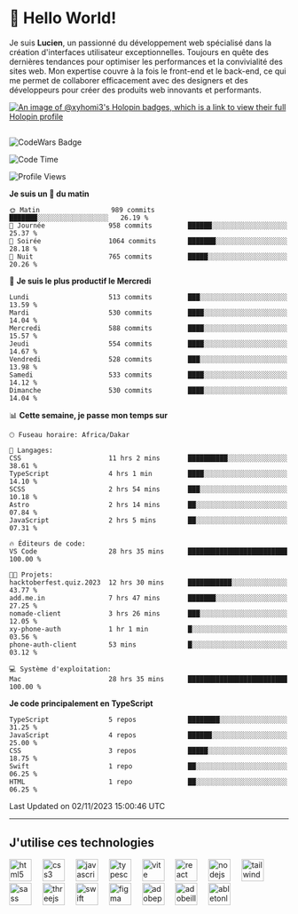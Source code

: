 # 👋 Hello World!

Je suis **Lucien**, un passionné du développement web spécialisé dans la création d'interfaces utilisateur exceptionnelles. Toujours en quête des dernières tendances pour optimiser les performances et la convivialité des sites web. Mon expertise couvre à la fois le front-end et le back-end, ce qui me permet de collaborer efficacement avec des designers et des développeurs pour créer des produits web innovants et performants.

[![An image of @xyhomi3's Holopin badges, which is a link to view their full Holopin profile](https://holopin.me/xyhomi3)](https://holopin.io/@xyhomi3)

##

![CodeWars Badge](https://www.codewars.com/users/xyhomi3/badges/small)

<!--START_SECTION:waka-->
![Code Time](http://img.shields.io/badge/Code%20Time-175%20hrs%2050%20mins-blue)

![Profile Views](http://img.shields.io/badge/Vues%20du%20profil-5-blue)

**Je suis un 🐤 du matin** 

```text
🌞 Matin                  989 commits         ███████░░░░░░░░░░░░░░░░░░   26.19 % 
🌆 Journée                958 commits         ██████░░░░░░░░░░░░░░░░░░░   25.37 % 
🌃 Soirée                 1064 commits        ███████░░░░░░░░░░░░░░░░░░   28.18 % 
🌙 Nuit                   765 commits         █████░░░░░░░░░░░░░░░░░░░░   20.26 % 
```
📅 **Je suis le plus productif le Mercredi** 

```text
Lundi                    513 commits         ███░░░░░░░░░░░░░░░░░░░░░░   13.59 % 
Mardi                    530 commits         ████░░░░░░░░░░░░░░░░░░░░░   14.04 % 
Mercredi                 588 commits         ████░░░░░░░░░░░░░░░░░░░░░   15.57 % 
Jeudi                    554 commits         ████░░░░░░░░░░░░░░░░░░░░░   14.67 % 
Vendredi                 528 commits         ███░░░░░░░░░░░░░░░░░░░░░░   13.98 % 
Samedi                   533 commits         ████░░░░░░░░░░░░░░░░░░░░░   14.12 % 
Dimanche                 530 commits         ████░░░░░░░░░░░░░░░░░░░░░   14.04 % 
```


📊 **Cette semaine, je passe mon temps sur** 

```text
🕑︎ Fuseau horaire: Africa/Dakar

💬 Langages: 
CSS                      11 hrs 2 mins       ██████████░░░░░░░░░░░░░░░   38.61 % 
TypeScript               4 hrs 1 min         ████░░░░░░░░░░░░░░░░░░░░░   14.10 % 
SCSS                     2 hrs 54 mins       ███░░░░░░░░░░░░░░░░░░░░░░   10.18 % 
Astro                    2 hrs 14 mins       ██░░░░░░░░░░░░░░░░░░░░░░░   07.84 % 
JavaScript               2 hrs 5 mins        ██░░░░░░░░░░░░░░░░░░░░░░░   07.31 % 

🔥 Éditeurs de code: 
VS Code                  28 hrs 35 mins      █████████████████████████   100.00 % 

🐱‍💻 Projets: 
hacktoberfest.quiz.2023  12 hrs 30 mins      ███████████░░░░░░░░░░░░░░   43.77 % 
add.me.in                7 hrs 47 mins       ███████░░░░░░░░░░░░░░░░░░   27.25 % 
nomade-client            3 hrs 26 mins       ███░░░░░░░░░░░░░░░░░░░░░░   12.05 % 
xy-phone-auth            1 hr 1 min          █░░░░░░░░░░░░░░░░░░░░░░░░   03.56 % 
phone-auth-client        53 mins             █░░░░░░░░░░░░░░░░░░░░░░░░   03.12 % 

💻 Système d'exploitation: 
Mac                      28 hrs 35 mins      █████████████████████████   100.00 % 
```

**Je code principalement en TypeScript** 

```text
TypeScript               5 repos             ████████░░░░░░░░░░░░░░░░░   31.25 % 
JavaScript               4 repos             ██████░░░░░░░░░░░░░░░░░░░   25.00 % 
CSS                      3 repos             █████░░░░░░░░░░░░░░░░░░░░   18.75 % 
Swift                    1 repo              ██░░░░░░░░░░░░░░░░░░░░░░░   06.25 % 
HTML                     1 repo              ██░░░░░░░░░░░░░░░░░░░░░░░   06.25 % 
```




 Last Updated on 02/11/2023 15:00:46 UTC
<!--END_SECTION:waka-->
---

## J'utilise ces technologies

<div align="left">
  <img src="https://skillicons.dev/icons?i=html" height="40" alt="html5 logo"  />
  <img width="12" />
  <img src="https://skillicons.dev/icons?i=css" height="40" alt="css3 logo"  />
  <img width="12" />
  <img src="https://skillicons.dev/icons?i=js" height="40" alt="javascript logo"  />
  <img width="12" />
  <img src="https://skillicons.dev/icons?i=ts" height="40" alt="typescript logo"  />
  <img width="12" />
  <img src="https://skillicons.dev/icons?i=vite" height="40" alt="vite logo"  />
  <img width="12" />
  <img src="https://skillicons.dev/icons?i=react" height="40" alt="react logo"  />
  <img width="12" />
  <img src="https://cdn.jsdelivr.net/gh/devicons/devicon/icons/nodejs/nodejs-original.svg" height="40" alt="nodejs logo"  />
  <img width="12" />
  <img src="https://skillicons.dev/icons?i=tailwind" height="40" alt="tailwindcss logo"  />
  <img width="12" />
  <img src="https://skillicons.dev/icons?i=sass" height="40" alt="sass logo"  />
  <img width="12" />
  <img src="https://skillicons.dev/icons?i=threejs" height="40" alt="threejs logo"  />
  <img width="12" />
  <img src="https://skillicons.dev/icons?i=swift" height="40" alt="swift logo"  />
  <img width="12" />
  <img src="https://skillicons.dev/icons?i=figma" height="40" alt="figma logo"  />
  <img width="12" />
  <img src="https://skillicons.dev/icons?i=ps" height="40" alt="adobephotoshop logo"  />
  <img width="12" />
  <img src="https://skillicons.dev/icons?i=ai" height="40" alt="adobeillustrator logo"  />
  <img width="12" />
  <img src="https://skillicons.dev/icons?i=ableton" height="40" alt="abletonlive logo"  />
</div>



